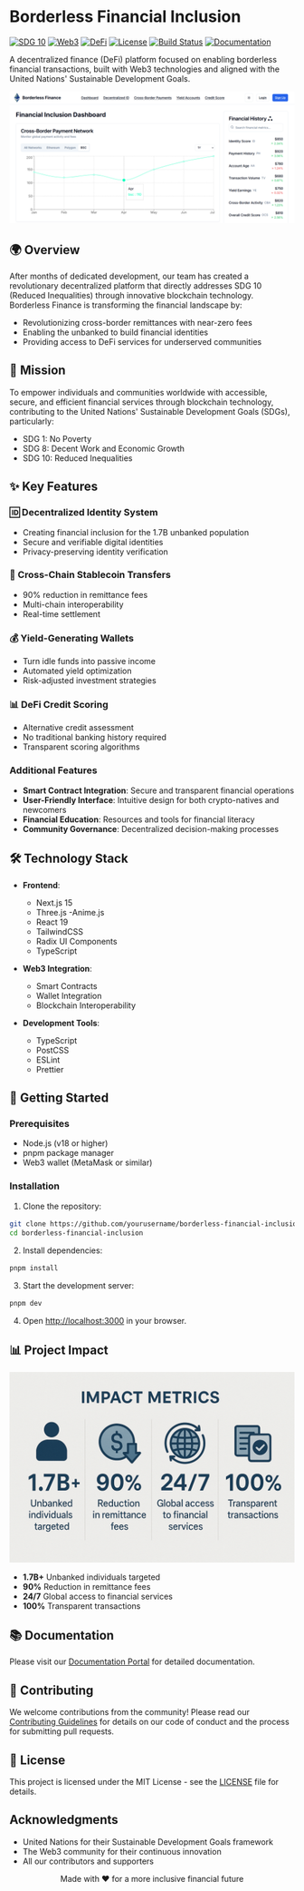 # Borderless Financial Inclusion

[![SDG 10](https://img.shields.io/badge/SDG-10%20Reduced%20Inequalities-blue)](https://sdgs.un.org/goals/goal10)
[![Web3](https://img.shields.io/badge/Web3-Enabled-brightgreen)](https://web3.foundation)
[![DeFi](https://img.shields.io/badge/DeFi-Platform-orange)](https://defi.org)
[![License](https://img.shields.io/badge/License-MIT-green.svg)](LICENSE)
[![Build Status](https://img.shields.io/badge/Build-Passing-success)](https://github.com/yourusername/borderless-financial-inclusion/actions)
[![Documentation](https://img.shields.io/badge/Docs-Live-blue)](https://docs.borderless-finance.com)

A decentralized finance (DeFi) platform focused on enabling borderless financial transactions, built with Web3 technologies and aligned with the United Nations' Sustainable Development Goals.

![Project Banner](public/banner.png)

## 🌍 Overview

After months of dedicated development, our team has created a revolutionary decentralized platform that directly addresses SDG 10 (Reduced Inequalities) through innovative blockchain technology. Borderless Finance is transforming the financial landscape by:

- Revolutionizing cross-border remittances with near-zero fees
- Enabling the unbanked to build financial identities
- Providing access to DeFi services for underserved communities

## 🎯 Mission

To empower individuals and communities worldwide with accessible, secure, and efficient financial services through blockchain technology, contributing to the United Nations' Sustainable Development Goals (SDGs), particularly:
- SDG 1: No Poverty
- SDG 8: Decent Work and Economic Growth
- SDG 10: Reduced Inequalities

## ✨ Key Features

### 🆔 Decentralized Identity System
- Creating financial inclusion for the 1.7B unbanked population
- Secure and verifiable digital identities
- Privacy-preserving identity verification

### 💱 Cross-Chain Stablecoin Transfers
- 90% reduction in remittance fees
- Multi-chain interoperability
- Real-time settlement

### 💰 Yield-Generating Wallets
- Turn idle funds into passive income
- Automated yield optimization
- Risk-adjusted investment strategies

### 📊 DeFi Credit Scoring
- Alternative credit assessment
- No traditional banking history required
- Transparent scoring algorithms

### Additional Features
- **Smart Contract Integration**: Secure and transparent financial operations
- **User-Friendly Interface**: Intuitive design for both crypto-natives and newcomers
- **Financial Education**: Resources and tools for financial literacy
- **Community Governance**: Decentralized decision-making processes

## 🛠️ Technology Stack

- **Frontend**: 
  - Next.js 15
  - Three.js
  -Anime.js
  - React 19
  - TailwindCSS
  - Radix UI Components
  - TypeScript

- **Web3 Integration**:
  - Smart Contracts
  - Wallet Integration
  - Blockchain Interoperability

- **Development Tools**:
  - TypeScript
  - PostCSS
  - ESLint
  - Prettier

## 🚀 Getting Started

### Prerequisites

- Node.js (v18 or higher)
- pnpm package manager
- Web3 wallet (MetaMask or similar)

### Installation

1. Clone the repository:
```bash
git clone https://github.com/yourusername/borderless-financial-inclusion.git
cd borderless-financial-inclusion
```

2. Install dependencies:
```bash
pnpm install
```

3. Start the development server:
```bash
pnpm dev
```

4. Open [http://localhost:3000](http://localhost:3000) in your browser.

## 📊 Project Impact

![Impact Metrics](public/impact-metrics.png)

- **1.7B+** Unbanked individuals targeted
- **90%** Reduction in remittance fees
- **24/7** Global access to financial services
- **100%** Transparent transactions

## 📚 Documentation

Please visit our [Documentation Portal](https://docs.borderless-finance.com) for detailed documentation.

## 🤝 Contributing

We welcome contributions from the community! Please read our [Contributing Guidelines](CONTRIBUTING.md) for details on our code of conduct and the process for submitting pull requests.

## 📄 License

This project is licensed under the MIT License - see the [LICENSE](LICENSE) file for details.

## Acknowledgments

- United Nations for their Sustainable Development Goals framework
- The Web3 community for their continuous innovation
- All our contributors and supporters

<div align="center">
  <p>Made with ❤️ for a more inclusive financial future</p>
</div> 
